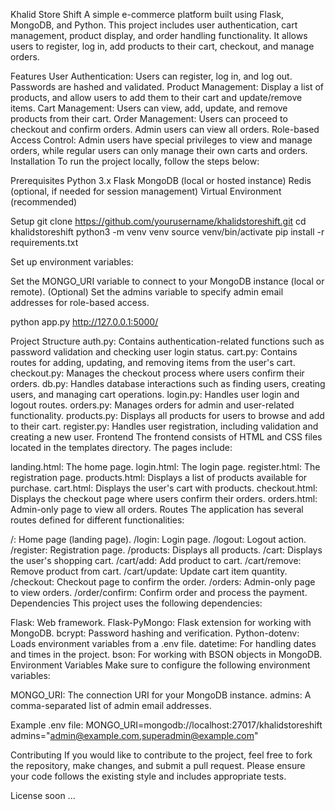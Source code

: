 Khalid Store Shift
A simple e-commerce platform built using Flask, MongoDB, and Python. This project includes user authentication, cart management, product display, and order handling functionality. It allows users to register, log in, add products to their cart, checkout, and manage orders.

Features
User Authentication: Users can register, log in, and log out. Passwords are hashed and validated.
Product Management: Display a list of products, and allow users to add them to their cart and update/remove items.
Cart Management: Users can view, add, update, and remove products from their cart.
Order Management: Users can proceed to checkout and confirm orders. Admin users can view all orders.
Role-based Access Control: Admin users have special privileges to view and manage orders, while regular users can only manage their own carts and orders.
Installation
To run the project locally, follow the steps below:

Prerequisites
Python 3.x
Flask
MongoDB (local or hosted instance)
Redis (optional, if needed for session management)
Virtual Environment (recommended)


Setup
git clone https://github.com/yourusername/khalidstoreshift.git
cd khalidstoreshift
python3 -m venv venv
source venv/bin/activate
pip install -r requirements.txt

Set up environment variables:

Set the MONGO_URI variable to connect to your MongoDB instance (local or remote).
(Optional) Set the admins variable to specify admin email addresses for role-based access.

python app.py
http://127.0.0.1:5000/


Project Structure
auth.py: Contains authentication-related functions such as password validation and checking user login status.
cart.py: Contains routes for adding, updating, and removing items from the user's cart.
checkout.py: Manages the checkout process where users confirm their orders.
db.py: Handles database interactions such as finding users, creating users, and managing cart operations.
login.py: Handles user login and logout routes.
orders.py: Manages orders for admin and user-related functionality.
products.py: Displays all products for users to browse and add to their cart.
register.py: Handles user registration, including validation and creating a new user.
Frontend
The frontend consists of HTML and CSS files located in the templates directory. The pages include:

landing.html: The home page.
login.html: The login page.
register.html: The registration page.
products.html: Displays a list of products available for purchase.
cart.html: Displays the user's cart with products.
checkout.html: Displays the checkout page where users confirm their orders.
orders.html: Admin-only page to view all orders.
Routes
The application has several routes defined for different functionalities:

/: Home page (landing page).
/login: Login page.
/logout: Logout action.
/register: Registration page.
/products: Displays all products.
/cart: Displays the user's shopping cart.
/cart/add: Add product to cart.
/cart/remove: Remove product from cart.
/cart/update: Update cart item quantity.
/checkout: Checkout page to confirm the order.
/orders: Admin-only page to view orders.
/order/confirm: Confirm order and process the payment.
Dependencies
This project uses the following dependencies:

Flask: Web framework.
Flask-PyMongo: Flask extension for working with MongoDB.
bcrypt: Password hashing and verification.
Python-dotenv: Loads environment variables from a .env file.
datetime: For handling dates and times in the project.
bson: For working with BSON objects in MongoDB.
Environment Variables
Make sure to configure the following environment variables:

MONGO_URI: The connection URI for your MongoDB instance.
admins: A comma-separated list of admin email addresses.

Example .env file:
MONGO_URI=mongodb://localhost:27017/khalidstoreshift
admins="admin@example.com,superadmin@example.com"

Contributing
If you would like to contribute to the project, feel free to fork the repository, make changes, and submit a pull request. Please ensure your code follows the existing style and includes appropriate tests.

License
soon ...